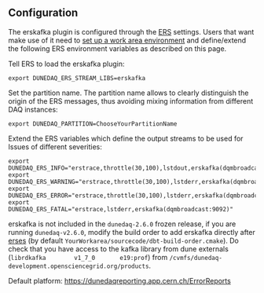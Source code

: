 ## Configuration
The erskafka plugin is configured through the [ERS](https://dune-daq-sw.readthedocs.io/en/latest/packages/ers/) settings. Users that want make use of it need to [set up a work area environment](https://dune-daq-sw.readthedocs.io/en/latest/packages/daq-buildtools/) and define/extend the following ERS environment variables as described on this page. 

Tell ERS to load the erskafka plugin:
```
export DUNEDAQ_ERS_STREAM_LIBS=erskafka
```

Set the partition name. The partition name allows to clearly distinguish the origin of the ERS messages, thus avoiding mixing information from different DAQ instances:
```
export DUNEDAQ_PARTITION=ChooseYourPartitionName
```

Extend the ERS variables which define the output streams to be used for Issues of different severities:
```
export DUNEDAQ_ERS_INFO="erstrace,throttle(30,100),lstdout,erskafka(dqmbroadcast:9092)"
export DUNEDAQ_ERS_WARNING="erstrace,throttle(30,100),lstderr,erskafka(dqmbroadcast:9092)"
export DUNEDAQ_ERS_ERROR="erstrace,throttle(30,100),lstderr,erskafka(dqmbroadcast:9092)"
export DUNEDAQ_ERS_FATAL="erstrace,lstderr,erskafka(dqmbroadcast:9092)"
```

erskafka is not included in the `dunedaq-2.6.0` frozen release, if you are running `dunedaq-v2.6.0`, modify the build order to add erskafka directly after [erses](https://dune-daq-sw.readthedocs.io/en/latest/packages/erses/) (by default `YourWorkarea/sourcecode/dbt-build-order.cmake`). Do check that you have access to the kafka library from dune externals (`librdkafka        v1_7_0       e19:prof`) from `/cvmfs/dunedaq-development.opensciencegrid.org/products`.

Default platform: https://dunedaqreporting.app.cern.ch/ErrorReports
